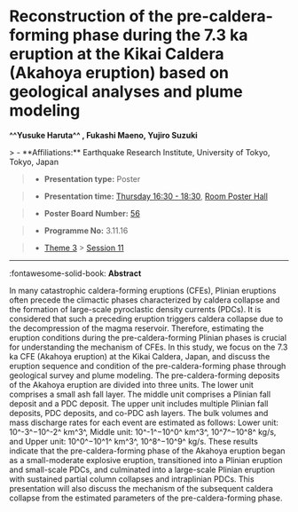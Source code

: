# Reconstruction of the pre-caldera-forming phase during the 7.3 ka eruption at the Kikai Caldera (Akahoya eruption) based on geological analyses and plume modeling

**^^Yusuke Haruta^^ , Fukashi Maeno, Yujiro Suzuki**

<!-- more -->> - **Affiliations:** Earthquake Research Institute, University of Tokyo, Tokyo, Japan

> - **Presentation type:** Poster

> - **Presentation time:** [Thursday 16:30 - 18:30](../sessions_comparison.md#__tabbed_3_6), [Room Poster Hall](../maps_venue.md#__tabbed_1_1)

> - **Poster Board Number:** [56](../map_poster_boards.md#thursday)

> - **Programme No:** 3.11.16

> - [Theme 3](../theme3.md) > [Session 11](../sessions/session-3-11.md)

--- 

:fontawesome-solid-book: **Abstract**

In many catastrophic caldera-forming eruptions (CFEs), Plinian eruptions often precede the climactic phases characterized by caldera collapse and the formation of large-scale pyroclastic density currents (PDCs). It is considered that such a preceding eruption triggers caldera collapse due to the decompression of the magma reservoir. Therefore, estimating the eruption conditions during the pre-caldera-forming Plinian phases is crucial for understanding the mechanism of CFEs. In this study, we focus on the 7.3 ka CFE (Akahoya eruption) at the Kikai Caldera, Japan, and discuss the eruption sequence and condition of the pre-caldera-forming phase through geological survey and plume modeling. The pre-caldera-forming deposits of the Akahoya eruption are divided into three units. The lower unit comprises a small ash fall layer. The middle unit comprises a Plinian fall deposit and a PDC deposit. The upper unit includes multiple Plinian fall deposits, PDC deposits, and co-PDC ash layers. The bulk volumes and mass discharge rates for each event are estimated as follows: Lower unit: 10^-3^−10^-2^ km^3^, Middle unit: 10^-1^−10^0^ km^3^, 10^7^−10^8^ kg/s, and Upper unit: 10^0^−10^1^ km^3^, 10^8^−10^9^ kg/s. These results indicate that the pre-caldera-forming phase of the Akahoya eruption began as a small-moderate explosive eruption, transitioned into a Plinian eruption and small-scale PDCs, and culminated into a large-scale Plinian eruption with sustained partial column collapses and intraplinian PDCs. This presentation will also discuss the mechanism of the subsequent caldera collapse from the estimated parameters of the pre-caldera-forming phase.

